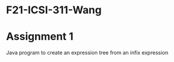 # F21-ICSI-311-Wang

# Assignment 1
Java program to create an expression tree from an infix expression
